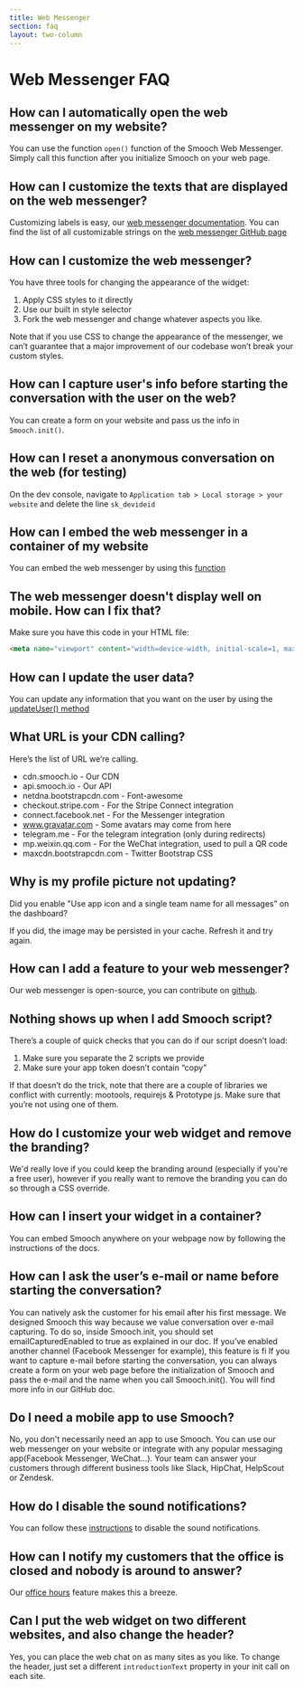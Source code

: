 ```yaml
---
title: Web Messenger
section: faq
layout: two-column
---
```


# Web Messenger FAQ

## How can I automatically open the web messenger on my website?

You can use the function `open()` function of the Smooch Web Messenger. Simply call this function after you initialize Smooch on your web page.

## How can I customize the texts that are displayed on the web messenger?

Customizing labels is easy, our [web messenger documentation](/docs/web-messenger/#strings-customization). You can find the list of all customizable strings on the [web messenger GitHub page](https://github.com/smooch/smooch-js#options)

## How can I customize the web messenger?

You have three tools for changing the appearance of the widget:

1. Apply CSS styles to it directly
2. Use our built in style selector
3. Fork the web messenger and change whatever aspects you like.

Note that if you use CSS to change the appearance of the messenger, we can’t guarantee that a major improvement of our codebase won’t break your custom styles.

## How can I capture user's info before starting the conversation with the user on the web?

You can create a form on your website and pass us the info in `Smooch.init()`.

## How can I reset a anonymous conversation on the web (for testing)

On the dev console, navigate to `Application tab > Local storage > your website` and delete the line `sk_devideid`

## How can I embed the web messenger in a container of my website

You can embed the web messenger by using this [function](/docs/web-messenger/#embedded-mode)

## The web messenger doesn't display well on mobile. How can I fix that?

Make sure you have this code in your HTML file:

```html
<meta name="viewport" content="width=device-width, initial-scale=1, maximum-scale=1">
```

## How can I update the user data?

You can update any information that you want on the user by using the [updateUser() method](https://github.com/smooch/smooch-js#updateuseruser)

## What URL is your CDN calling?

Here’s the list of URL we’re calling.

* cdn.smooch.io - Our CDN
* api.smooch.io - Our API
* netdna.bootstrapcdn.com - Font-awesome
* checkout.stripe.com - For the Stripe Connect integration
* connect.facebook.net - For the Messenger integration
* www.gravatar.com - Some avatars may come from here
* telegram.me - For the telegram integration (only during redirects)
* mp.weixin.qq.com - For the WeChat integration, used to pull a QR code
* maxcdn.bootstrapcdn.com - Twitter Bootstrap CSS

## Why is my profile picture not updating?

Did you enable "Use app icon and a single team name for all messages” on the dashboard?  

If you did, the image may be persisted in your cache. Refresh it and try again.

## How can I add a feature to your web messenger?

Our web messenger is open-source, you can contribute on [github](https://github.com/smooch/smooch-js).

## Nothing shows up when I add Smooch script?

There’s a couple of quick checks that you can do if our script doesn’t load:

1. Make sure you separate the 2 scripts we provide
2. Make sure your app token doesn’t contain “copy”

If that doesn’t do the trick, note that there are a couple of libraries we conflict with currently: mootools, requirejs & Prototype js. Make sure that you’re not using one of them.

## How do I customize your web widget and remove the branding?

We'd really love if you could keep the branding around (especially if you're a free user), however if you really want to remove the branding you can do so through a CSS override.

## How can I insert your widget in a container?

You can embed Smooch anywhere on your webpage now by following the instructions of the docs.

## How can I ask the user’s e-mail or name before starting the conversation?

You can natively ask the customer for his email after his first message. We designed Smooch this way because we value conversation over e-mail capturing. To do so, inside Smooch.init, you should set emailCapturedEnabled to true as explained in our doc. If you’ve enabled another channel (Facebook Messenger for example), this feature is fi  If you want to capture e-mail before starting the conversation, you can always create a form on your web page before the initialization of Smooch and pass the e-mail and the name when you call Smooch.init(). You will find more info in our GitHub doc.

## Do I need a mobile app to use Smooch?

No, you don't necessarily need an app to use Smooch. You can use our web messenger on your website or integrate with any popular messaging app(Facebook Messenger, WeChat…).  Your team can answer your customers through different business tools like Slack, HipChat, HelpScout or Zendesk.

## How do I disable the sound notifications?

You can follow these [instructions](/docs/web-messenger/#sound-notification) to disable the sound notifications.

## How can I notify my customers that the office is closed and nobody is around to answer?

Our [office hours](/docs/office-hours/) feature makes this a breeze.

## Can I put the web widget on two different websites, and also change the header?

Yes, you can place the web chat on as many sites as you like. To change the header, just set a different `introductionText` property in your init call on each site.
